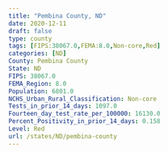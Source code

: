 ```yaml
---
title: "Pembina County, ND"
date: 2020-12-11
draft: false
type: county
tags: [FIPS:38067.0,FEMA:8.0,Non-core,Red]
categories: [ND]
County: Pembina County
State: ND
FIPS: 38067.0
FEMA_Region: 8.0
Population: 6801.0
NCHS_Urban_Rural_Classification: Non-core
Tests_in_prior_14_days: 1097.0
Fourteen_day_test_rate_per_100000: 16130.0
Percent_Positivity_in_prior_14_days: 0.158
Level: Red
url: /states/ND/pembina-county
---
```



